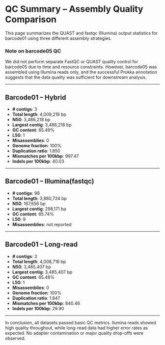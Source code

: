 # QC Summary – Assembly Quality Comparison

This page summarizes the QUAST and fastqc (Illumina) output statistics for barcode01 using three different assembly strategies.

### Note on barcode05 QC

We did not perform separate FastQC or QUAST quality control for barcode05 due to time and resource constraints.  However, barcode05 was assembled using Illumina reads only, and the successful Prokka annotation suggests that the data quality was sufficient for downstream analysis.

---

## Barcode01 – Hybrid 

- **# contigs**: 3  
- **Total length**: 4,009,219 bp  
- **N50**: 3,486,218 bp  
- **Largest contig**: 3,486,218 bp  
- **GC content**: 65.49%  
- **L50**: 1  
- **Misassemblies**: 0  
- **Genome fraction**: 100%  
- **Duplication ratio**: 1.850  
- **Mismatches per 100kbp**: 997.47  
- **Indels per 100kbp**: 40.03  


---

## Barcode01 – Illumina(fastqc)

- **# contigs**: 98  
- **Total length**: 3,880,724 bp  
- **N50**: 167,656 bp  
- **Largest contig**: 298,171 bp  
- **GC content**: 65.74%  
- **L50**: 9  
- **Misassemblies**: not reported  


---

## Barcode01 – Long-read

- **# contigs**: 3  
- **Total length**: 4,008,716 bp  
- **N50**: 3,485,407 bp  
- **Largest contig**: 3,485,407 bp  
- **GC content**: 65.48%  
- **L50**: 1  
- **Misassemblies**: 0  
- **Genome fraction**: 100%  
- **Duplication ratio**: 1.847  
- **Mismatches per 100kbp**: 840.46  
- **Indels per 100kbp**: 29.90  

---
In conclusion, all datasets passed basic QC metrics.
llumina reads showed high quality throughout, while long-read data had higher error rates as expected.
No adapter contamination or major quality drop-offs were observed.

